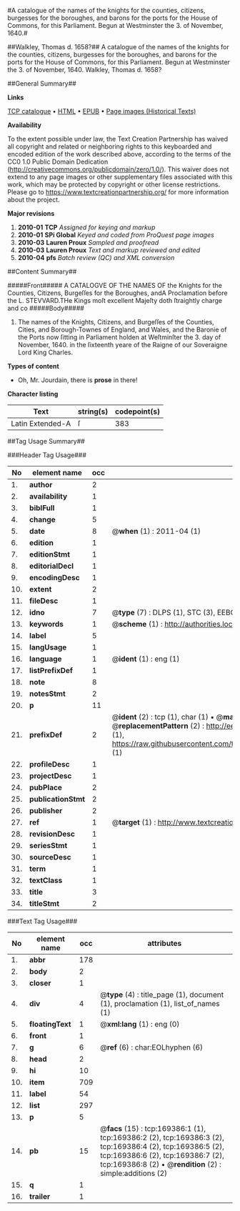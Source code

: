 #A catalogue of the names of the knights for the counties, citizens, burgesses for the boroughes, and barons for the ports for the House of Commons, for this Parliament. Begun at Westminster the 3. of November, 1640.#

##Walkley, Thomas d. 1658?##
A catalogue of the names of the knights for the counties, citizens, burgesses for the boroughes, and barons for the ports for the House of Commons, for this Parliament. Begun at Westminster the 3. of November, 1640.
Walkley, Thomas d. 1658?

##General Summary##

**Links**

[TCP catalogue](http://www.ota.ox.ac.uk/tcp/)  • 
[HTML](http://tei.it.ox.ac.uk/tcp/Texts-HTML/free/A73/A73929.html)  • 
[EPUB](http://tei.it.ox.ac.uk/tcp/Texts-EPUB/free/A73/A73929.epub) • 
[Page images (Historical Texts)](https://historicaltexts.jisc.ac.uk/eebo-99868674e)

**Availability**

To the extent possible under law, the Text Creation Partnership has waived all copyright and related or neighboring rights to this keyboarded and encoded edition of the work described above, according to the terms of the CC0 1.0 Public Domain Dedication (http://creativecommons.org/publicdomain/zero/1.0/). This waiver does not extend to any page images or other supplementary files associated with this work, which may be protected by copyright or other license restrictions. Please go to https://www.textcreationpartnership.org/ for more information about the project.

**Major revisions**

1. __2010-01__ __TCP__ *Assigned for keying and markup*
1. __2010-01__ __SPi Global__ *Keyed and coded from ProQuest page images*
1. __2010-03__ __Lauren Proux__ *Sampled and proofread*
1. __2010-03__ __Lauren Proux__ *Text and markup reviewed and edited*
1. __2010-04__ __pfs__ *Batch review (QC) and XML conversion*

##Content Summary##

#####Front#####
A CATALOGVE OF THE NAMES OF the Knights for the Counties, Citizens, Burgeſſes for the Boroughes, andA Proclamation before the L. STEVVARD.THe Kings moſt excellent Majeſty doth ſtraightly charge and co
#####Body#####

1. The names of the Knights, Citizens, and Burgeſſes of the Counties, Cities, and Borough-Townes of England, and Wales, and the Baronie of the Ports now ſitting in Parliament holden at Weſtminſter the 3. day of November, 1640. in the ſixteenth yeare of the Raigne of our Soveraigne Lord King Charles.

**Types of content**

  * Oh, Mr. Jourdain, there is **prose** in there!

**Character listing**


|Text|string(s)|codepoint(s)|
|---|---|---|
|Latin Extended-A|ſ|383|

##Tag Usage Summary##

###Header Tag Usage###

|No|element name|occ|attributes|
|---|---|---|---|
|1.|__author__|2||
|2.|__availability__|1||
|3.|__biblFull__|1||
|4.|__change__|5||
|5.|__date__|8| @__when__ (1) : 2011-04 (1)|
|6.|__edition__|1||
|7.|__editionStmt__|1||
|8.|__editorialDecl__|1||
|9.|__encodingDesc__|1||
|10.|__extent__|2||
|11.|__fileDesc__|1||
|12.|__idno__|7| @__type__ (7) : DLPS (1), STC (3), EEBO-CITATION (1), PROQUEST (1), VID (1)|
|13.|__keywords__|1| @__scheme__ (1) : http://authorities.loc.gov/ (1)|
|14.|__label__|5||
|15.|__langUsage__|1||
|16.|__language__|1| @__ident__ (1) : eng (1)|
|17.|__listPrefixDef__|1||
|18.|__note__|8||
|19.|__notesStmt__|2||
|20.|__p__|11||
|21.|__prefixDef__|2| @__ident__ (2) : tcp (1), char (1)  •  @__matchPattern__ (2) : ([0-9\-]+):([0-9IVX]+) (1), (.+) (1)  •  @__replacementPattern__ (2) : http://eebo.chadwyck.com/downloadtiff?vid=$1&page=$2 (1), https://raw.githubusercontent.com/textcreationpartnership/Texts/master/tcpchars.xml#$1 (1)|
|22.|__profileDesc__|1||
|23.|__projectDesc__|1||
|24.|__pubPlace__|2||
|25.|__publicationStmt__|2||
|26.|__publisher__|2||
|27.|__ref__|1| @__target__ (1) : http://www.textcreationpartnership.org/docs/. (1)|
|28.|__revisionDesc__|1||
|29.|__seriesStmt__|1||
|30.|__sourceDesc__|1||
|31.|__term__|1||
|32.|__textClass__|1||
|33.|__title__|3||
|34.|__titleStmt__|2||


###Text Tag Usage###

|No|element name|occ|attributes|
|---|---|---|---|
|1.|__abbr__|178||
|2.|__body__|2||
|3.|__closer__|1||
|4.|__div__|4| @__type__ (4) : title_page (1), document (1), proclamation (1), list_of_names (1)|
|5.|__floatingText__|1| @__xml:lang__ (1) : eng (0)|
|6.|__front__|1||
|7.|__g__|6| @__ref__ (6) : char:EOLhyphen (6)|
|8.|__head__|2||
|9.|__hi__|10||
|10.|__item__|709||
|11.|__label__|54||
|12.|__list__|297||
|13.|__p__|5||
|14.|__pb__|15| @__facs__ (15) : tcp:169386:1 (1), tcp:169386:2 (2), tcp:169386:3 (2), tcp:169386:4 (2), tcp:169386:5 (2), tcp:169386:6 (2), tcp:169386:7 (2), tcp:169386:8 (2)  •  @__rendition__ (2) : simple:additions (2)|
|15.|__q__|1||
|16.|__trailer__|1||
